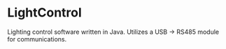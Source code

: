 # LightControl
Lighting control software written in Java. Utilizes a USB -> RS485 module for communications.
